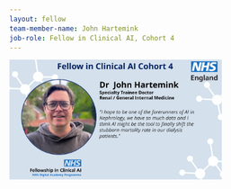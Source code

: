 ```yaml
---
layout: fellow
team-member-name: John Hartemink
job-role: Fellow in Clinical AI, Cohort 4
---
```

<img src="/images/fellow/card/john-hartemink-quote.jpg" alt="Alt text" style="width:75%;">